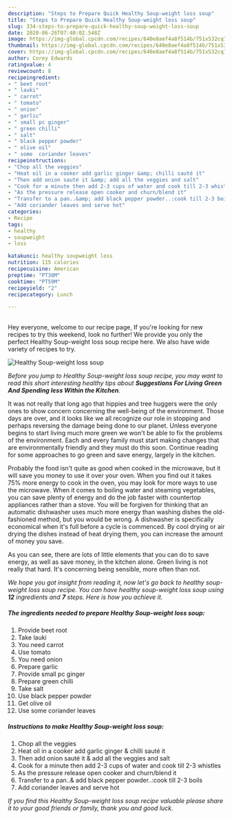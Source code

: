 ```yaml
---
description: "Steps to Prepare Quick Healthy Soup-weight loss soup"
title: "Steps to Prepare Quick Healthy Soup-weight loss soup"
slug: 334-steps-to-prepare-quick-healthy-soup-weight-loss-soup
date: 2020-06-26T07:40:02.548Z
image: https://img-global.cpcdn.com/recipes/640e8aef4a8f514b/751x532cq70/healthy-soup-weight-loss-soup-recipe-main-photo.jpg
thumbnail: https://img-global.cpcdn.com/recipes/640e8aef4a8f514b/751x532cq70/healthy-soup-weight-loss-soup-recipe-main-photo.jpg
cover: https://img-global.cpcdn.com/recipes/640e8aef4a8f514b/751x532cq70/healthy-soup-weight-loss-soup-recipe-main-photo.jpg
author: Corey Edwards
ratingvalue: 4
reviewcount: 8
recipeingredient:
- " beet root"
- " lauki"
- " carrot"
- " tomato"
- " onion"
- " garlic"
- " small pc ginger"
- " green chilli"
- " salt"
- " black pepper powder"
- " olive oil"
- " some  coriander leaves"
recipeinstructions:
- "Chop all the veggies"
- "Heat oil in a cooker add garlic ginger &amp; chilli sauté it"
- "Then add onion sauté it &amp; add all the veggies and salt"
- "Cook for a minute then add 2-3 cups of water and cook till 2-3 whistles"
- "As the pressure release open cooker and churn/blend it"
- "Transfer to a pan..&amp; add black pepper powder..:cook till 2-3 boils"
- "Add coriander leaves and serve hot"
categories:
- Recipe
tags:
- healthy
- soupweight
- loss

katakunci: healthy soupweight loss 
nutrition: 115 calories
recipecuisine: American
preptime: "PT38M"
cooktime: "PT59M"
recipeyield: "2"
recipecategory: Lunch

---
```

<br>
Hey everyone, welcome to our recipe page, If you're looking for new recipes to try this weekend, look no further! We provide you only the perfect Healthy Soup-weight loss soup recipe here. We also have wide variety of recipes to try.
<br>


![Healthy Soup-weight loss soup](https://img-global.cpcdn.com/recipes/640e8aef4a8f514b/751x532cq70/healthy-soup-weight-loss-soup-recipe-main-photo.jpg)

<i>Before you jump to Healthy Soup-weight loss soup recipe, you may want to read this short interesting healthy tips about 
<strong>Suggestions For Living Green And Spending less Within the Kitchen</strong>.</i>
</br>

It was not really that long ago that hippies and tree huggers were the only ones to show concern concerning the well-being of the environment. Those days are over, and it looks like we all recognize our role in stopping and perhaps reversing the damage being done to our planet. Unless everyone begins to start living much more green we won't be able to fix the problems of the environment. Each and every family must start making changes that are environmentally friendly and they must do this soon. Continue reading for some approaches to go green and save energy, largely in the kitchen.

Probably the food isn't quite as good when cooked in the microwave, but it will save you money to use it over your oven. When you find out it takes 75% more energy to cook in the oven, you may look for more ways to use the microwave. When it comes to boiling water and steaming vegetables, you can save plenty of energy and do the job faster with countertop appliances rather than a stove. You will be forgiven for thinking that an automatic dishwasher uses much more energy than washing dishes the old-fashioned method, but you would be wrong. A dishwasher is specifically economical when it's full before a cycle is commenced. By cool drying or air drying the dishes instead of heat drying them, you can increase the amount of money you save.

As you can see, there are lots of little elements that you can do to save energy, as well as save money, in the kitchen alone. Green living is not really that hard. It's concerning being sensible, more often than not.


<i>We hope you got insight from reading it, now let's go back to healthy soup-weight loss soup recipe. You can have healthy soup-weight loss soup using <strong>12</strong> ingredients and <strong>7</strong> steps. Here is how you achieve it.
</i>

##### The ingredients needed to prepare Healthy Soup-weight loss soup:

1. Provide  beet root
1. Take  lauki
1. You need  carrot
1. Use  tomato
1. You need  onion
1. Prepare  garlic
1. Provide  small pc ginger
1. Prepare  green chilli
1. Take  salt
1. Use  black pepper powder
1. Get  olive oil
1. Use  some  coriander leaves


##### Instructions to make Healthy Soup-weight loss soup:

1. Chop all the veggies
1. Heat oil in a cooker add garlic ginger &amp; chilli sauté it
1. Then add onion sauté it &amp; add all the veggies and salt
1. Cook for a minute then add 2-3 cups of water and cook till 2-3 whistles
1. As the pressure release open cooker and churn/blend it
1. Transfer to a pan..&amp; add black pepper powder..:cook till 2-3 boils
1. Add coriander leaves and serve hot


<i>If you find this Healthy Soup-weight loss soup recipe valuable please share it to your good friends or family, thank you and good luck.</i>
